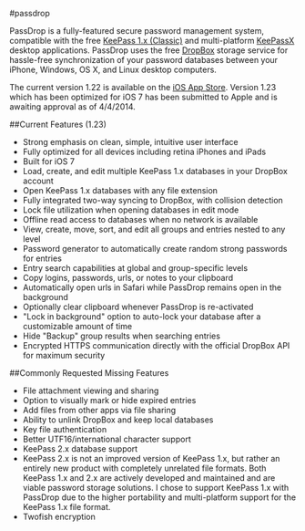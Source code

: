 #passdrop

PassDrop is a fully-featured secure password management system, compatible with the free [KeePass 1.x (Classic)](http://keepass.info/) and multi-platform [KeePassX](http://www.keepassx.org/) desktop applications. PassDrop uses the free [DropBox](http://www.dropbox.com) storage service for hassle-free synchronization of your password databases between your iPhone, Windows, OS X, and Linux desktop computers.

The current version 1.22 is available on the [iOS App Store](http://itunes.apple.com/us/app/passdrop/id431185109). Version 1.23 which has been optimized for iOS 7 has been submitted to Apple and is awaiting approval as of 4/4/2014.

##Current Features (1.23)

- Strong emphasis on clean, simple, intuitive user interface
- Fully optimized for all devices including retina iPhones and iPads
- Built for iOS 7
- Load, create, and edit multiple KeePass 1.x databases in your DropBox account
- Open KeePass 1.x databases with any file extension
- Fully integrated two-way syncing to DropBox, with collision detection
- Lock file utilization when opening databases in edit mode
- Offline read access to databases when no network is available
- View, create, move, sort, and edit all groups and entries nested to any level
- Password generator to automatically create random strong passwords for entries
- Entry search capabilities at global and group-specific levels
- Copy logins, passwords, urls, or notes to your clipboard
- Automatically open urls in Safari while PassDrop remains open in the background
- Optionally clear clipboard whenever PassDrop is re-activated
- "Lock in background" option to auto-lock your database after a customizable amount of time
- Hide "Backup" group results when searching entries
- Encrypted HTTPS communication directly with the official DropBox API for maximum security

##Commonly Requested Missing Features

- File attachment viewing and sharing
- Option to visually mark or hide expired entries
- Add files from other apps via file sharing
- Ability to unlink DropBox and keep local databases
- Key file authentication
- Better UTF16/international character support
- KeePass 2.x database support
- KeePass 2.x is not an improved version of KeePass 1.x, but rather an entirely new product with completely unrelated file formats. Both KeePass 1.x and 2.x are actively developed and maintained and are viable password storage solutions. I chose to support KeePass 1.x with PassDrop due to the higher portability and multi-platform support for the KeePass 1.x file format.
- Twofish encryption
